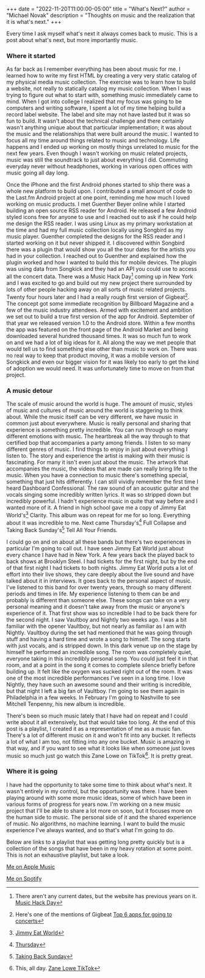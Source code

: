 +++
date = "2022-11-20T11:00:00-05:00"
title = "What's Next?"
author = "Michael Novak"
description = "Thoughts on music and the realization that it is what's next."
+++

Every time I ask myself what's next it always comes back to music. This is a post about what's next, but more importantly music.

<!--more-->

### Where it started

As far back as I remember everything has been about music for me. I learned how to write my first HTML by creating a very very static catalog of my physical media music collection. The exercise was to learn how to build a website, not really to statically catalog my music collection. When I was trying to figure out what to start with, something music immediately came to mind. When I got into college I realized that my focus was going to be computers and writing software, I spent a lot of my time helping build a record label website. The label and site may not have lasted but it was so fun to build. It wasn't about the technical challenge and there certainly wasn't anything unique about that particular implementation; it was about the music and the relationships that were built around the music. I wanted to focus all my time around things related to music and technology. Life happens and I ended up working on mostly things unrelated to music for the next few years. Even though I wasn't working on music related projects, music was still the soundtrack to just about everything I did. Commuting everyday never without headphones, working in various open offices with music going all day long. 

Once the iPhone and the first Android phones started to ship there was a whole new platform to build upon. I contributed a small amount of code to the Last.fm Android project at one point, reminding me how much I loved working on music products. I met Guenther Beyer online while I started building an open source RSS reader for Android. He released a few Android styled icons free for anyone to use and I reached out to ask if he could help me design the RSS reader. I was using Linux as my primary workstation at the time and had my full music collection locally using Songbird as my music player. Guenther completed the designs for the RSS reader and I started working on it but never shipped it. I discovered within Songbird there was a plugin that would show you all the tour dates for the artists you had in your collection. I reached out to Guenther and explained how the plugin worked and how I wanted to build this for mobile devices. The plugin was using data from Songkick and they had an API you could use to access all the concert data. There was a Music Hack Day[^1] coming up in New York and I was excited to go and build out my new project there surrounded by lots of other people hacking away on all sorts of music related projects. Twenty four hours later and I had a really rough first version of Gigbeat[^2]. The concept got some immediate recognition by Billboard Magazine and a few of the music industry attendees. Armed with excitement and ambition we set out to build a true first version of the app for Android. September of that year we released version 1.0 to the Android store. Within a few months the app was featured on the front page of the Android Market and being downloaded several hundred thousand times. It was so much fun to work on and we had a lot of big ideas for it. All along the way we met people that would tell us to find something else other than music to work on. There was no real way to keep that product moving, it was a mobile version of Songkick and even our bigger vision for it was likely too early to get the kind of adoption we would need. It was unfortunately time to move on from that project.

### A music detour

The scale of music around the world is huge. The amount of music, styles of music and cultures of music around the world is staggering to think about. While the music itself can be very different, we have music in common just about everywhere. Music is really personal and sharing that experience is something pretty incredible. You can run through so many different emotions with music. The heartbreak all the way through to that certified bop that accompanies a party among friends. I listen to so many different genres of music. I find things to enjoy in just about everything I listen to. The story and experience the artist is making with their music is fascinating. For many it isn't even just about the music. The artwork that accompanies the music, the videos that are made can really bring life to the music. When you have a connection to music there's something special, something that just hits differently. I can still vividly remember the first time I heard Dashboard Confessional. The raw sound of an acoustic guitar and the vocals singing some incredibly written lyrics. It was so stripped down but incredibly powerful. I hadn't experience music in quite that way before and I wanted more of it. A friend in high school gave me a copy of Jimmy Eat World's[^3] Clarity. This album was on repeat for me for so long. Everything about it was incredible to me. Next came Thursday's[^4] Full Collapse and Taking Back Sunday's[^5] Tell All Your Friends. 

I could go on and on about all these bands but there's two experiences in particular I'm going to call out. I have seen Jimmy Eat World just about every chance I have had in New York. A few years back the played back to back shows at Brooklyn Steel. I had tickets for the first night, but by the end of that first night I had tickets to both nights. Jimmy Eat World puts a lot of effort into their live shows, they care deeply about the live sound and have talked about it in interviews. It goes back to the personal aspect of music. I've listened to this band for over twenty years, through so many different periods and times in life. My experience listening to them can be and probably is different than someone else. These songs can take on a very personal meaning and it doesn't take away from the music or anyone's experience of it. That first show was so incredible I had to be back there for the second night. I saw Vaultboy and Nightly two weeks ago. I was a bit familiar with the opener Vaultboy, but not nearly as familiar as I am with Nightly. Vaultboy during the set had mentioned that he was going through stuff and having a hard time and wrote a song to himself. The song starts with just vocals, and is stripped down. In this dark venue up on the stage by himself he performed an incredible song. The room was completely quiet, everyone taking in this incredibly personal song. You could just feel it in that room, and at a point in the song it comes to complete silence briefly before building up. It felt like the oxygen was sucked right out of the room. It was one of the most incredible performances I've seen in a long time. I love Nightly, they have such an awesome sound and their writing is incredible, but that night I left a big fan of Vaultboy. I'm going to see them again in Philadelphia in a few weeks. In February I'm going to Nashville to see Mitchell Tenpenny, his new album is incredible.

There's been so much music lately that I have had on repeat and I could write about it all extensively, but that would take too long. At the end of this post is a playlist, I created it as a representation of me as a music fan. There's a lot of different music on it and won't fit into any bucket. It reflects a lot of what I am too, not fitting into any one bucket. Music is amazing in that way, and if you want to see what it looks like when someone just loves music so much just go watch this Zane Lowe on TikTok[^6]. It is pretty great.

### Where it is going

I have had the opportunity to take some time to think about what's next. It wasn't entirely in my control, but the opportunity was there. I have been playing around with some more music ideas, some of which have been in various forms of progress for years now. I'm working on a new music project that I'll be able to share a lot more on soon, but it focuses more on the human side to music. The personal side of it and the shared experience of music. No algorithms, no machine learning. I want to build the music experience I've always wanted, and so that's what I'm going to do. 

Below are links to a playlist that was getting long pretty quickly but is a collection of the songs that have been in my heavy rotation at some point. This is not an exhaustive playlist, but take a look.

[Me on Apple Music](https://music.apple.com/us/playlist/me/pl.u-BrxetYYdy9j)

[Me on Spotify](https://open.spotify.com/playlist/2bpe0cCpOVhEZBzeqwSYvo?si=53c66bc14ea24352)

[^1]: There aren't any current dates, but the website has previous years on it. [Music Hack Day](http://www.musichackday.org/)
[^2]: Here's one of the mentions of Gigbeat [Top 6 apps for going to concerts](https://www.huffpost.com/entry/top-6-apps-for-going-to-concerts_b_1871989)
[^3]: [Jimmy Eat World](https://www.jimmyeatworld.com/)
[^4]: [Thursday](https://www.thursday.net/)
[^5]: [Taking Back Sunday](https://takingbacksunday.com/)
[^6]: This, all day. [Zane Lowe TikTok](https://www.tiktok.com/t/ZTRQVEJ71/)
